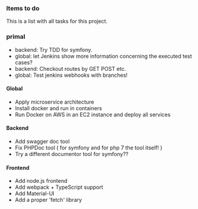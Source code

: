 
### Items to do
This is a list with all tasks for this project.

### primal
- backend: Try TDD for symfony.
- global: let Jenkins show more information concerning the executed test cases?
- backend: Checkout routes by GET POST etc.
- global: Test jenkins webhooks with branches!

#### Global
- Apply microservice architecture
- Install docker and run in containers
- Run Docker on AWS in an EC2 instance and deploy all services

#### Backend
- Add swagger doc tool
- Fix PHPDoc tool ( for symfony and for php 7 the tool itself! )
- Try a different documentor tool for symfony??

#### Frontend
- Add node.js frontend
- Add webpack + TypeScript support
- Add Material-UI
- Add a proper 'fetch' library
